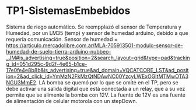# TP1-SistemasEmbebidos
Sistema de riego automático.
Se reempplazó el sensor de Temperatura y Humedad, por un LM35 (temp) y sensor de humedad arduino, debido a que requería comunicación. Sensor de humedad = https://articulo.mercadolibre.com.ar/MLA-705913501-modulo-sensor-de-humedad-de-suelo-tierra-arduino-nubbeo-_JM#is_advertising=true&position=2&search_layout=grid&type=pad&tracking_id=051d295c-9d2f-4e65-b1ce-17e0fe4e8b8b&is_advertising=true&ad_domain=VQCATCORE_LST&ad_position=2&ad_click_id=YmMzN2FkMzQtNDAwNC00YzcyLWExOGItMTMwOTA3NGU3MmE2.
LA bomba se quemó por lo que se omite en el TP, pero se debe activar una salida digital que está conectada a un relay, que a su vez permite que se alimente la bomba con 12V.
La fuente de 12V es una fuente de alimentación de celular motorola con un stepDown.
